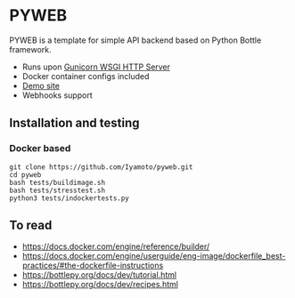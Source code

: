 # PYWEB
PYWEB is a template for simple API backend based on Python Bottle framework. 

* Runs upon [Gunicorn WSGI HTTP Server](http://gunicorn.org/)
* Docker container configs included
* [Demo site](http://iyamoto.pythonanywhere.com/)
* Webhooks support

## Installation and testing

### Docker based

    git clone https://github.com/Iyamoto/pyweb.git
    cd pyweb
    bash tests/buildimage.sh
    bash tests/stresstest.sh
    python3 tests/indockertests.py

## To read
* https://docs.docker.com/engine/reference/builder/
* https://docs.docker.com/engine/userguide/eng-image/dockerfile_best-practices/#the-dockerfile-instructions
* https://bottlepy.org/docs/dev/tutorial.html
* https://bottlepy.org/docs/dev/recipes.html
